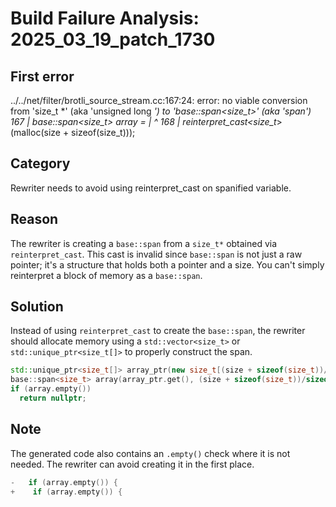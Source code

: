 # Build Failure Analysis: 2025_03_19_patch_1730

## First error

../../net/filter/brotli_source_stream.cc:167:24: error: no viable conversion from 'size_t *' (aka 'unsigned long *') to 'base::span<size_t>' (aka 'span<unsigned long>')
  167 |     base::span<size_t> array =
      |                        ^
  168 |         reinterpret_cast<size_t*>(malloc(size + sizeof(size_t)));

## Category
Rewriter needs to avoid using reinterpret_cast on spanified variable.

## Reason
The rewriter is creating a `base::span` from a `size_t*` obtained via `reinterpret_cast`. This cast is invalid since `base::span` is not just a raw pointer; it's a structure that holds both a pointer and a size. You can't simply reinterpret a block of memory as a `base::span`.

## Solution
Instead of using `reinterpret_cast` to create the `base::span`, the rewriter should allocate memory using a `std::vector<size_t>` or `std::unique_ptr<size_t[]>` to properly construct the span.

```c++
std::unique_ptr<size_t[]> array_ptr(new size_t[(size + sizeof(size_t))/sizeof(size_t)]);
base::span<size_t> array(array_ptr.get(), (size + sizeof(size_t))/sizeof(size_t));
if (array.empty())
  return nullptr;
```

## Note
The generated code also contains an `.empty()` check where it is not needed. The rewriter can avoid creating it in the first place.
```c++
-   if (array.empty()) {
+    if (array.empty()) {